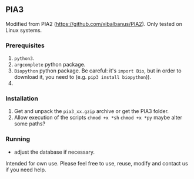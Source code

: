 ## PIA3

Modified from PIA2 (https://github.com/xibalbanus/PIA2).
Only tested on Linux systems.

### Prerequisites
1. `python3`.
2. `argcomplete` python package. 
3. `Biopython` python package.
Be careful: it's `import Bio`, but in order to download it, you need to (e.g. `pip3 install biopython`)).
4. 


### Installation
1. Get and unpack the `pia3_xx.gzip` archive or get the PIA3 folder.
2. Allow execution of the scripts
    `chmod +x *sh`
    `chmod +x *py`
maybe alter some paths?

### Running

* adjust the database if necessary.


Intended for own use. Please feel free to use, reuse, modify and contact us if you need help.
